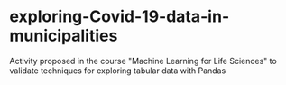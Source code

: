 # exploring-Covid-19-data-in-municipalities
Activity proposed in the course "Machine Learning for Life Sciences" to validate techniques for exploring tabular data with Pandas
